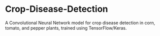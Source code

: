 # Crop-Disease-Detection
A Convolutional Neural Network model for crop disease detection in corn, tomato, and pepper plants, trained using TensorFlow/Keras.
